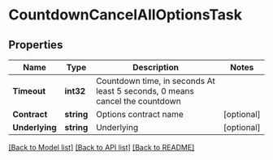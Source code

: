 # CountdownCancelAllOptionsTask

## Properties

Name | Type | Description | Notes
------------ | ------------- | ------------- | -------------
**Timeout** | **int32** | Countdown time, in seconds  At least 5 seconds, 0 means cancel the countdown | 
**Contract** | **string** | Options contract name | [optional] 
**Underlying** | **string** | Underlying | [optional] 

[[Back to Model list]](../README.md#documentation-for-models) [[Back to API list]](../README.md#documentation-for-api-endpoints) [[Back to README]](../README.md)


